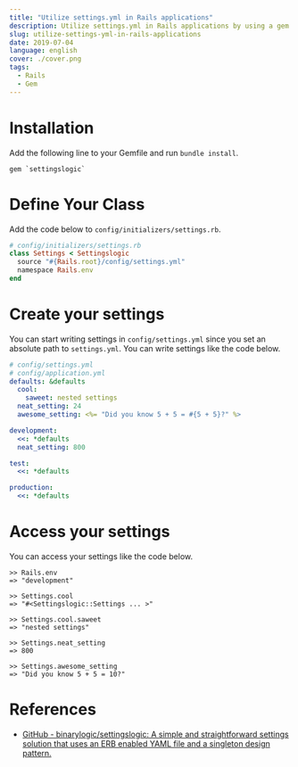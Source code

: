 ```yaml
---
title: "Utilize settings.yml in Rails applications"
description: Utilize settings.yml in Rails applications by using a gem called settingslogic.
slug: utilize-settings-yml-in-rails-applications
date: 2019-07-04
language: english
cover: ./cover.png
tags: 
  - Rails
  - Gem
---
```

# Installation
Add the following line to your Gemfile and run `bundle install`.

```
gem `settingslogic`
```

# Define Your Class
Add the code below to `config/initializers/settings.rb`.

```ruby
# config/initializers/settings.rb
class Settings < Settingslogic
  source "#{Rails.root}/config/settings.yml"
  namespace Rails.env
end
```

# Create your settings
You can start writing settings in `config/settings.yml` since you set an absolute path to `settings.yml`.
You can write settings like the code below.

```yml
# config/settings.yml
# config/application.yml
defaults: &defaults
  cool:
    saweet: nested settings
  neat_setting: 24
  awesome_setting: <%= "Did you know 5 + 5 = #{5 + 5}?" %>

development:
  <<: *defaults
  neat_setting: 800

test:
  <<: *defaults

production:
  <<: *defaults
```

# Access your settings
You can access your settings like the code below.

````
>> Rails.env
=> "development"

>> Settings.cool
=> "#<Settingslogic::Settings ... >"

>> Settings.cool.saweet
=> "nested settings"

>> Settings.neat_setting
=> 800

>> Settings.awesome_setting
=> "Did you know 5 + 5 = 10?"
````
# References
- [GitHub - binarylogic/settingslogic: A simple and straightforward settings solution that uses an ERB enabled YAML file and a singleton design pattern.](https://github.com/binarylogic/settingslogic)
